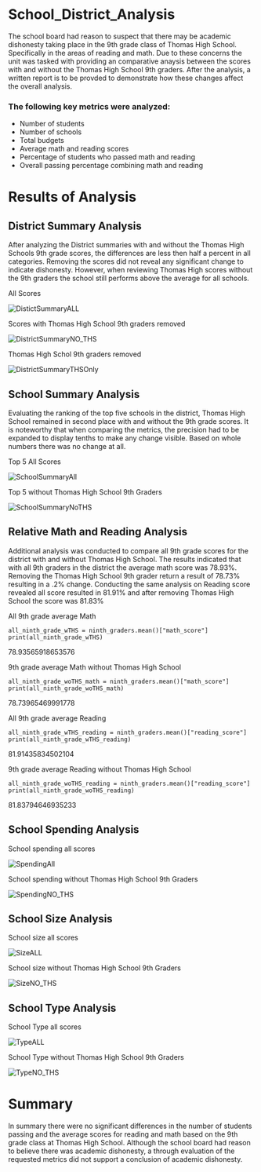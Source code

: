 # School_District_Analysis
The school board had reason to suspect that there may be academic dishonesty taking place in the 9th grade class of Thomas High School. Specifically in the areas of reading and math. Due to these concerns the unit was tasked with providing an comparative anaysis between the scores with and without the Thomas High School 9th graders. After the analysis, a written report is to be provded to demonstrate how these changes affect the overall analysis.  
### The following key metrics were analyzed:
- Number of students
- Number of schools
- Total budgets
- Average math and reading scores
- Percentage of students who passed math and reading
- Overall passing percentage combining math and reading


# Results of Analysis
## District Summary Analysis
After analyzing the District summaries with and without the Thomas High Schools 9th grade scores, the differences are less then half a percent in all categories. Removing the scores did not reveal any significant change to indicate dishonesty. However, when reviewing Thomas High scores without the 9th graders the school still performs above the average for all schools. 

All Scores

![DistictSummaryALL](https://user-images.githubusercontent.com/88912539/134841166-ce7fb6ef-0d35-46b3-a910-33730e903c23.png)

Scores with Thomas High School 9th graders removed

![DistrictSummaryNO_THS](https://user-images.githubusercontent.com/88912539/134841210-93715c19-6c92-41f0-8239-b95eb0ff6594.png)

Thomas High Schol 9th graders removed

![DistrictSummaryTHSOnly](https://user-images.githubusercontent.com/88912539/134841756-0141bb30-9690-4544-b3b7-5b69b9d8ea21.png)


## School Summary Analysis 
Evaluating the ranking of the top five schools in the district, Thomas High School remained in second place with and without the 9th grade scores. It is noteworthy that when comparing the metrics, the precision had to be expanded to display tenths to make any change visible. Based on whole numbers there was no change at all.  


Top 5 All Scores

![SchoolSummaryAll](https://user-images.githubusercontent.com/88912539/134842147-149347f3-3c78-40b1-980f-0f749b710eb4.png)


Top 5 without Thomas High School 9th Graders 

![SchoolSummaryNoTHS](https://user-images.githubusercontent.com/88912539/134842160-e3145ac6-9ff5-43b2-a3d0-6d03d8260ada.png)

## Relative Math and Reading Analysis
Additional analysis was conducted to compare all 9th grade scores for the district with and without Thomas High School. The results indicated that with all 9th graders in the district the average math score was 78.93%. Removing the Thomas High School 9th grader return a result of 78.73% resulting in a .2% change. Conducting the same analysis on Reading score revealed all score resulted in 81.91% and after removing Thomas High School the score was 81.83%

All 9th grade average Math
```
all_ninth_grade_wTHS = ninth_graders.mean()["math_score"]
print(all_ninth_grade_wTHS)
```
78.93565918653576

9th grade average Math without Thomas High School
```
all_ninth_grade_woTHS_math = ninth_graders.mean()["math_score"]
print(all_ninth_grade_woTHS_math)
```
78.73965469991778

All 9th grade average Reading
```
all_ninth_grade_wTHS_reading = ninth_graders.mean()["reading_score"]
print(all_ninth_grade_wTHS_reading)
```
81.91435834502104

9th grade average Reading without Thomas High School
```
all_ninth_grade_woTHS_reading = ninth_graders.mean()["reading_score"]
print(all_ninth_grade_woTHS_reading)
```
81.83794646935233

## School Spending Analysis 
School spending all scores

![SpendingAll](https://user-images.githubusercontent.com/88912539/134843937-79e0982d-dcf0-4d41-83f6-63a742f3a8a9.png)

School spending without Thomas High School 9th Graders 

![SpendingNO_THS](https://user-images.githubusercontent.com/88912539/134843956-d4649d07-412b-4d01-badc-665b7c1c805d.png)

## School Size Analysis 
School size all scores

![SizeALL](https://user-images.githubusercontent.com/88912539/135060990-8a5800f8-6cd2-4d51-9a1e-38f5991a25f4.png)


School size without Thomas High School 9th Graders 

![SizeNO_THS](https://user-images.githubusercontent.com/88912539/134844103-93441ad3-a982-4ebb-9cbb-13ec36a775b3.png)

## School Type Analysis 

School Type all scores

![TypeALL](https://user-images.githubusercontent.com/88912539/134844228-2f20bba3-244a-4c05-9259-10ad5d29b11b.png)

School Type without Thomas High School 9th Graders 

![TypeNO_THS](https://user-images.githubusercontent.com/88912539/134844244-37ef9d5d-3828-4e78-8d82-8b60401fb935.png)

# Summary 
In summary there were no significant differences in the number of students passing and the average scores for reading and math based on the 9th grade class at Thomas High School. Although the school board had reason to believe there was academic dishonesty, a through evaluation of the requested metrics did not support a conclusion of academic dishonesty. 
